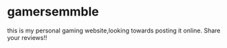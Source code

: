 # gamersemmble
this is my personal gaming website,looking towards posting it online. Share your reviews!!
